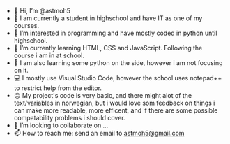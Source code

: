 - 👋 Hi, I’m @astmoh5
- 🏫 I am currently a student in highschool and have IT as one of my courses.
- 👀 I’m interested in programming and have mostly coded in python until highschool.
- 🌱 I’m currently learning HTML, CSS and JavaScript. Following the course i am in at school. 
- 🐍 I am also learning some python on the side, however i am not focusing on it.
- 💻 I mostly use Visual Studio Code, however the school uses notepad++ to restrict help from the editor.
- 🙃 My project's code is very basic, and there might alot of the text/variables in norwegian, but i would love som feedback on things i can make more readable, more efficent, and if there are some possible compatability problems i should cover.
- 💞️ I’m looking to collaborate on ...
- 📫 How to reach me: send an email to astmoh5@gmail.com 

<!---
astmoh5/astmoh5 is a ✨ special ✨ repository because its `README.md` (this file) appears on your GitHub profile.
You can click the Preview link to take a look at your changes.
--->
